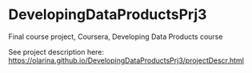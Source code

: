 # DevelopingDataProductsPrj3
Final course project, Coursera, Developing Data Products course

See project description here: https://olarina.github.io/DevelopingDataProductsPrj3/projectDescr.html
